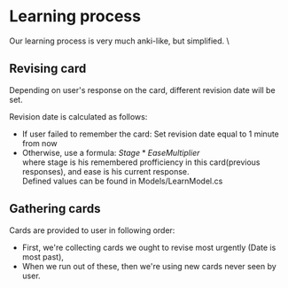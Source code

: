 ﻿# Learning process

Our learning process is very much anki-like, but simplified. \

## Revising card
Depending on user's response on the card, different revision date will be set.

Revision date is calculated as follows:
- If user failed to remember the card: Set revision date equal to 1 minute from now
- Otherwise, use a formula: $Stage * EaseMultiplier$ \
where stage is his remembered profficiency in this card(previous responses), and ease is his current response. \
Defined values can be found in Models/LearnModel.cs

## Gathering cards
Cards are provided to user in following order:
- First, we're collecting cards we ought to revise most urgently (Date is most past),
- When we run out of these, then we're using new cards never seen by user.